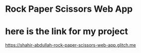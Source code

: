# Rock Paper Scissors Web App
# here is the link for my project 
https://shahir-abdullah-rock-paper-scissors-web-app.glitch.me
